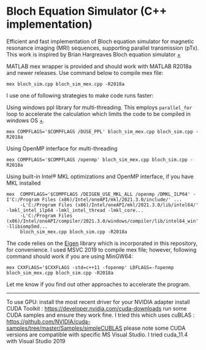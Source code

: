 

# Bloch Equation Simulator (C++ implementation)
Efficient and fast implementation of Bloch equation simulator for magnetic resonance imaging (MRI) sequences, supporting parallel transmission (pTx). 
This work is inspired by Brian Hargreaves Bloch equation simulator [+](http://www-mrsrl.stanford.edu/~brian/blochsim/)

MATLAB mex wrapper is provided and should work with MATLAB R2018a and newer releases. Use command below to compile mex file:

    mex bloch_sim.cpp bloch_sim_mex.cpp -R2018a

I use one of following strategies to make code runs faster:

 Using windows ppl library for multi-threading. This employs `parallel_for` loop to accelerate the calculation which limits the code to be compiled in windows OS [+](https://docs.microsoft.com/en-us/cpp/parallel/concrt/how-to-write-a-parallel-for-loop?view=msvc-160). 

    mex COMPFLAGS='$COMPFLAGS /DUSE_PPL' bloch_sim_mex.cpp bloch_sim.cpp -R2018a

Using OpenMP interface for multi-threading

    mex COMPFLAGS='$COMPFLAGS /openmp' bloch_sim_mex.cpp bloch_sim.cpp -R2018a

Using built-in Intel® MKL optimizations and OpenMP interface, if you have MKL installed

    mex  COMPFLAGS='$COMPFLAGS /DEIGEN_USE_MKL_ALL /openmp /DMKL_ILP64' -I'C:/Program Files (x86)/Intel/oneAPI/mkl/2021.3.0/include/' ...
         -L'C:/Program Files (x86)/Intel/oneAPI/mkl/2021.3.0/lib/intel64/' -lmkl_intel_ilp64 -lmkl_intel_thread -lmkl_core...
         -L'C:/Program Files (x86)/Intel/oneAPI/compiler/2021.3.0/windows/compiler/lib/intel64_win' -llibiomp5md...
         bloch_sim_mex.cpp bloch_sim.cpp -R2018a

The code relies on the [Eigen](https://eigen.tuxfamily.org) library which is incorporated in this repository, for convenience.
I used MSVC 2019 to compile mex file; however, following command should work if you are using MinGW64:

    mex CXXFLAGS='$CXXFLAGS -std=c++11 -fopenmp' LDFLAGS=-fopenmp bloch_sim_mex.cpp bloch_sim.cpp -R2018a

Let me know if you find out other approaches to accelerate the program.

--------------------
To use GPU:
install the most recent driver for your NVIDIA adapter
install CUDA Toolkit : https://developer.nvidia.com/cuda-downloads
run some CUDA samples and ensure they work fine. I tried this which uses cuBLAS : https://github.com/NVIDIA/cuda-samples/tree/master/Samples/simpleCUBLAS
please note some CUDA versions are compatible with specific MS Visual Studio. I tried cuda_11.4 with Visual Studio 2019